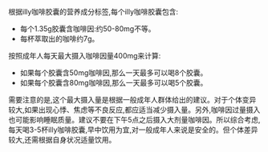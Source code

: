 根据illy咖啡胶囊的营养成分标签,每个illy咖啡胶囊包含:<ul><li>每个1.35g胶囊含咖啡因:约50-80mg不等。</li><li>每杯萃取出的咖啡约7g。</li></ul>按照成年人每天最大摄入咖啡因量400mg来计算:<ul><li>如果每个胶囊含50mg咖啡因,那么一天最多可以喝8个胶囊。</li><li>如果每个胶囊含80mg咖啡因,那么一天最多可以喝5个胶囊。</li></ul>需要注意的是,这个最大摄入量是根据一般成年人群体给出的建议。对于个体变异较大,如果出现心悸、焦虑等不良反应,都应适当减少摄入量。另外,咖啡因过量摄入也可能影响睡眠质量。建议不要在下午5点之后摄入大剂量咖啡因。所以综合考虑,每天喝3-5杯illy咖啡胶囊,早中饮用为宜,对一般成年人来说是安全的。但个体差异较大,还需根据自身状况适量饮用。